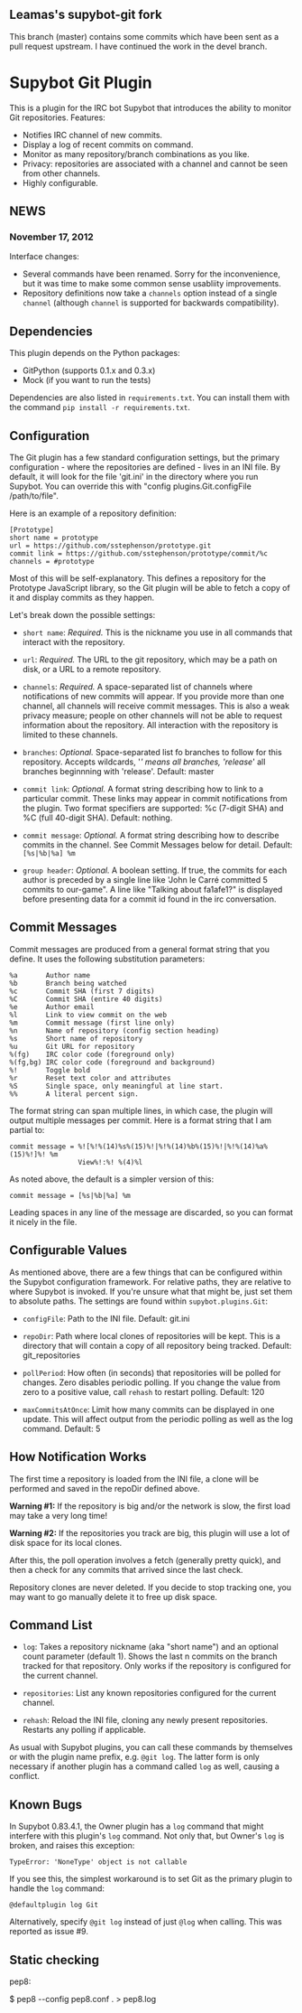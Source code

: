 Leamas's supybot-git fork
-------------------------

This branch (master) contains some commits which have been sent as a
pull request upstream. I have continued the work in the devel branch.

Supybot Git Plugin
==================

This is a plugin for the IRC bot Supybot that introduces the ability to
monitor Git repositories.  Features:

* Notifies IRC channel of new commits.
* Display a log of recent commits on command.
* Monitor as many repository/branch combinations as you like.
* Privacy: repositories are associated with a channel and cannot be seen from
  other channels.
* Highly configurable.

NEWS
----

### November 17, 2012

Interface changes:

* Several commands have been renamed.  Sorry for the inconvenience, but it was
  time to make some common sense usabliity improvements.
* Repository definitions now take a `channels` option instead of a single
  `channel` (although `channel` is supported for backwards compatibility).

Dependencies
------------

This plugin depends on the Python packages:

* GitPython (supports 0.1.x and 0.3.x)
* Mock (if you want to run the tests)

Dependencies are also listed in `requirements.txt`.  You can install them with
the command `pip install -r requirements.txt`.

Configuration
-------------

The Git plugin has a few standard configuration settings, but the primary
configuration - where the repositories are defined - lives in an INI file.
By default, it will look for the file 'git.ini' in the directory where you run
Supybot.  You can override this with "config plugins.Git.configFile
/path/to/file".

Here is an example of a repository definition:

    [Prototype]
    short name = prototype
    url = https://github.com/sstephenson/prototype.git
    commit link = https://github.com/sstephenson/prototype/commit/%c
    channels = #prototype

Most of this will be self-explanatory.  This defines a repository for the
Prototype JavaScript library, so the Git plugin will be able to fetch a copy
of it and display commits as they happen.

Let's break down the possible settings:

* `short name`: *Required.* This is the nickname you use in all commands that
  interact with the repository.

* `url`: *Required.* The URL to the git repository, which may be a path on
  disk, or a URL to a remote repository.

* `channels`: *Required.* A space-separated list of channels where
  notifications of new commits will appear.  If you provide more than one
  channel, all channels will receive commit messages.  This is also a weak
  privacy measure; people on other channels will not be able to request
  information about the repository. All interaction with the repository is
  limited to these channels.

* `branches`: *Optional.* Space-separated list fo branches to follow for 
   this repository. Accepts wildcards, '*' means all branches, 'release*' 
   all branches beginnning with 'release'. Default: master

* `commit link`: *Optional.* A format string describing how to link to a
  particular commit. These links may appear in commit notifications from the
  plugin.  Two format specifiers are supported: %c (7-digit SHA) and %C (full
  40-digit SHA).  Default: nothing.

* `commit message`: *Optional.* A format string describing how to describe
  commits in the channel.  See Commit Messages below for detail.  Default:
  `[%s|%b|%a] %m`

* `group header`: *Optional.* A boolean setting. If true, the commits for
   each author is preceded by a single line like 'John le Carré committed
   5 commits to our-game". A line like "Talking about fa1afe1?" is displayed
   before presenting data for a commit id found in the irc conversation.

Commit Messages
---------------

Commit messages are produced from a general format string that you define.
It uses the following substitution parameters:

    %a       Author name
    %b       Branch being watched
    %c       Commit SHA (first 7 digits)
    %C       Commit SHA (entire 40 digits)
    %e       Author email
    %l       Link to view commit on the web
    %m       Commit message (first line only)
    %n       Name of repository (config section heading)
    %s       Short name of repository
    %u       Git URL for repository
    %(fg)    IRC color code (foreground only)
    %(fg,bg) IRC color code (foreground and background)
    %!       Toggle bold
    %r       Reset text color and attributes
    %S       Single space, only meaningful at line start.
    %%       A literal percent sign.

The format string can span multiple lines, in which case, the plugin will
output multiple messages per commit.  Here is a format string that I am
partial to:

    commit message = %![%!%(14)%s%(15)%!|%!%(14)%b%(15)%!|%!%(14)%a%(15)%!]%! %m
                     View%!:%! %(4)%l

As noted above, the default is a simpler version of this:

    commit message = [%s|%b|%a] %m

Leading spaces in any line of the message are discarded, so you can format it
nicely in the file.

Configurable Values
-------------------

As mentioned above, there are a few things that can be configured within the
Supybot configuration framework.  For relative paths, they are relative to
where Supybot is invoked.  If you're unsure what that might be, just set them
to absolute paths.  The settings are found within `supybot.plugins.Git`:

* `configFile`: Path to the INI file.  Default: git.ini

* `repoDir`: Path where local clones of repositories will be kept.  This is a
  directory that will contain a copy of all repository being tracked.
  Default: git\_repositories

* `pollPeriod`: How often (in seconds) that repositories will be polled for
  changes.  Zero disables periodic polling.  If you change the value from zero
  to a positive value, call `rehash` to restart polling. Default: 120

* `maxCommitsAtOnce`: Limit how many commits can be displayed in one update.
  This will affect output from the periodic polling as well as the log
  command.  Default: 5

How Notification Works
----------------------

The first time a repository is loaded from the INI file, a clone will be
performed and saved in the repoDir defined above.

**Warning #1:** If the repository is big and/or the network is slow, the
first load may take a very long time!

**Warning #2:** If the repositories you track are big, this plugin will use a
lot of disk space for its local clones.

After this, the poll operation involves a fetch (generally pretty quick), and
then a check for any commits that arrived since the last check.

Repository clones are never deleted. If you decide to stop tracking one, you
may want to go manually delete it to free up disk space.

Command List
------------

* `log`: Takes a repository nickname (aka "short name") and an optional
  count parameter (default 1).  Shows the last n commits on the branch tracked
  for that repository.  Only works if the repository is configured for the
  current channel.

* `repositories`: List any known repositories configured for the current
  channel.

* `rehash`: Reload the INI file, cloning any newly present repositories.
  Restarts any polling if applicable.

As usual with Supybot plugins, you can call these commands by themselves or
with the plugin name prefix, e.g. `@git log`.  The latter form is only
necessary if another plugin has a command called `log` as well, causing a
conflict.

Known Bugs
----------

In Supybot 0.83.4.1, the Owner plugin has a `log` command that might interfere
with this plugin's `log` command.  Not only that, but Owner's `log` is broken,
and raises this exception:

    TypeError: 'NoneType' object is not callable

If you see this, the simplest workaround is to set Git as the primary plugin
to handle the `log` command:

    @defaultplugin log Git

Alternatively, specify `@git log` instead of just `@log` when calling.
This was reported as issue #9.

Static checking
---------------

pep8:

  $ pep8 --config pep8.conf . > pep8.log


